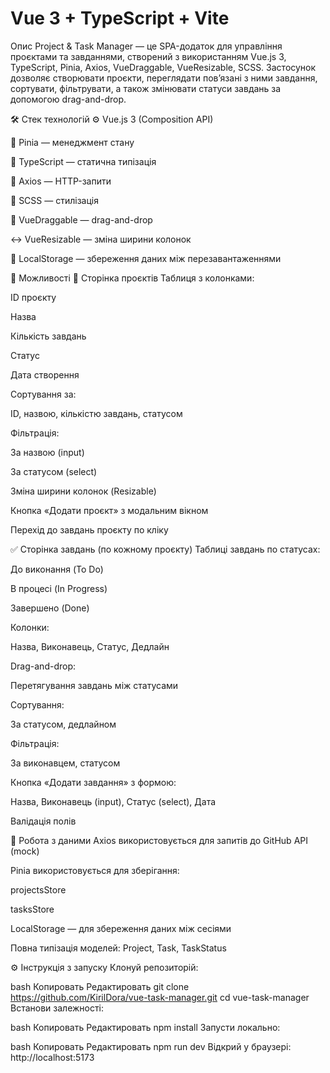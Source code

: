 # Vue 3 + TypeScript + Vite

Опис
Project & Task Manager — це SPA-додаток для управління проєктами та завданнями, створений з використанням Vue.js 3, TypeScript, Pinia, Axios, VueDraggable, VueResizable, SCSS. Застосунок дозволяє створювати проєкти, переглядати пов’язані з ними завдання, сортувати, фільтрувати, а також змінювати статуси завдань за допомогою drag-and-drop.

🛠 Стек технологій
⚙ Vue.js 3 (Composition API)

🧠 Pinia — менеджмент стану

💬 TypeScript — статична типізація

🔗 Axios — HTTP-запити

💅 SCSS — стилізація

🔀 VueDraggable — drag-and-drop

↔ VueResizable — зміна ширини колонок

💾 LocalStorage — збереження даних між перезавантаженнями

🚀 Можливості
📁 Сторінка проєктів
Таблиця з колонками:

ID проєкту

Назва

Кількість завдань

Статус

Дата створення

Сортування за:

ID, назвою, кількістю завдань, статусом

Фільтрація:

За назвою (input)

За статусом (select)

Зміна ширини колонок (Resizable)

Кнопка «Додати проєкт» з модальним вікном

Перехід до завдань проєкту по кліку

✅ Сторінка завдань (по кожному проєкту)
Таблиці завдань по статусах:

До виконання (To Do)

В процесі (In Progress)

Завершено (Done)

Колонки:

Назва, Виконавець, Статус, Дедлайн

Drag-and-drop:

Перетягування завдань між статусами

Сортування:

За статусом, дедлайном

Фільтрація:

За виконавцем, статусом

Кнопка «Додати завдання» з формою:

Назва, Виконавець (input), Статус (select), Дата

Валідація полів

🧠 Робота з даними
Axios використовується для запитів до GitHub API (mock)

Pinia використовується для зберігання:

projectsStore

tasksStore

LocalStorage — для збереження даних між сесіями

Повна типізація моделей: Project, Task, TaskStatus

⚙ Інструкція з запуску
Клонуй репозиторій:

bash
Копировать
Редактировать
git clone https://github.com/KirilDora/vue-task-manager.git
cd vue-task-manager
Встанови залежності:

bash
Копировать
Редактировать
npm install
Запусти локально:

bash
Копировать
Редактировать
npm run dev
Відкрий у браузері: http://localhost:5173
